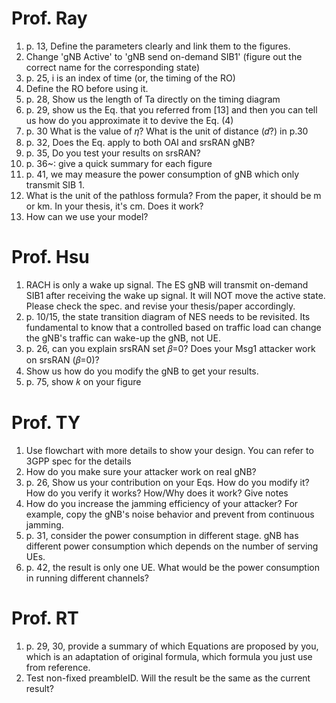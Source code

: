 # Prof. Ray
1. p. 13, Define the parameters clearly and link them to the figures.
2. Change 'gNB Active' to 'gNB send on-demand SIB1' (figure out the correct name for the corresponding state)
3. p. 25, i is an index of time (or, the timing of the RO)
4. Define the RO before using it.
5. p. 28, Show us the length of Ta directly on the timing diagram
6. p. 29, show us the Eq. that you referred from [13] and then you can tell us how do you approximate it to devive the Eq. (4)
7. p. 30 What is the value of 𝜂? What is the unit of distance (𝑑?) in p.30
8. p. 32, Does the Eq. apply to both OAI and srsRAN gNB?
9. p. 35, Do you test your results on srsRAN?
10. p. 36~: give a quick summary for each figure
11. p. 41, we may measure the power consumption of gNB which only transmit SIB 1.
12. What is the unit of the pathloss formula? From the paper, it should be m or km. In your thesis, it's cm. Does it work?
13. How can we use your model?

# Prof. Hsu
1. RACH is only a wake up signal. The ES gNB will transmit on-demand SIB1 after receiving the wake up signal. It will NOT move the active state. Please check the spec. and revise your thesis/paper accordingly.
2. p. 10/15, the state transition diagram of NES needs to be revisited. Its fundamental to know that a controlled based on traffic load can change the gNB's traffic can wake-up the gNB, not UE.
3. p. 26, can you explain srsRAN set 𝛽=0? Does your Msg1 attacker work on srsRAN (𝛽=0)?
4. Show us how do you modify the gNB to get your results.
5. p. 75, show 𝑘 on your figure

# Prof. TY
1. Use flowchart with more details to show your design. You can refer to 3GPP spec for the details
2. How do you make sure your attacker work on real gNB?
3. p. 26, Show us your contribution on your Eqs. How do you modify it? How do you verify it works? How/Why does it work? Give notes
4. How do you increase the jamming efficiency of your attacker? For example, copy the gNB's noise behavior and prevent from continuous jamming.
5. p. 31, consider the power consumption in different stage. gNB has different power consumption which depends on the number of serving UEs.
6. p. 42, the result is only one UE. What would be the power consumption in running different channels?

# Prof. RT
1. p. 29, 30, provide a summary of which Equations are proposed by you, which is an adaptation of original formula, which formula you just use from reference.
2. Test non-fixed preambleID. Will the result be the same as the current result?
